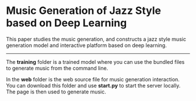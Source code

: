 # Music Generation of Jazz Style based on Deep Learning 

 This paper studies the music generation, and constructs a jazz style music generation model and interactive platform based on deep learning. 

***

The __training__ folder is a trained model where you can use the bundled files to generate music from the command line.


In the __web__ folder is the web source file for music generation interaction. 
You can download this folder and use __start.py__ to start the server locally. The page is then used to generate music.
